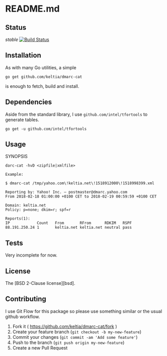 # README.md

## Status

*stable*
[![Build Status](https://secure.travis-ci.org/keltia/dmarc-cat.png)](http://travis-ci.org/keltia/dmarc-cat)

## Installation

As with many Go utilities, a simple

    go get github.com/keltia/dmarc-cat

is enough to fetch, build and install.

## Dependencies

Aside from the standard library, I use `github.com/intel/tfortools` to generate tables.

    go get -u github.com/intel/tfortools

## Usage

SYNOPSIS
```
darc-cat -hvD <zipfile|xmlfile>

Example:

$ dmarc-cat /tmp/yahoo.com\!keltia.net\!1518912000\!1518998399.xml

Reporting by: Yahoo! Inc. — postmaster@dmarc.yahoo.com
From 2018-02-18 01:00:00 +0100 CET to 2018-02-19 00:59:59 +0100 CET

Domain: keltia.net
Policy: p=none; dkim=r; spf=r

Reports(1):
IP            Count   From       RFrom      RDKIM   RSPF
88.191.250.24 1       keltia.net keltia.net neutral pass
```

## Tests

Very incomplete for now.

## License

The [BSD 2-Clause license][bsd].

## Contributing

I use Git Flow for this package so please use something similar or the usual github workflow.

1. Fork it ( https://github.com/keltia/dmarc-cat/fork )
2. Create your feature branch (`git checkout -b my-new-feature`)
3. Commit your changes (`git commit -am 'Add some feature'`)
4. Push to the branch (`git push origin my-new-feature`)
5. Create a new Pull Request

